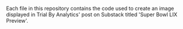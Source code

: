 Each file in this repository contains the code used to create an image displayed in Trial By Analytics' post on Substack titled 'Super Bowl LIX Preview'.
